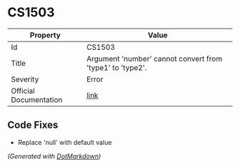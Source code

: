 # CS1503

| Property               | Value                                                             |
| ---------------------- | ----------------------------------------------------------------- |
| Id                     | CS1503                                                            |
| Title                  | Argument 'number' cannot convert from 'type1' to 'type2'\.        |
| Severity               | Error                                                             |
| Official Documentation | [link](http://docs.microsoft.com/en-us/dotnet/csharp/misc/cs1503) |

## Code Fixes

* Replace 'null' with default value

*\(Generated with [DotMarkdown](http://github.com/JosefPihrt/DotMarkdown)\)*